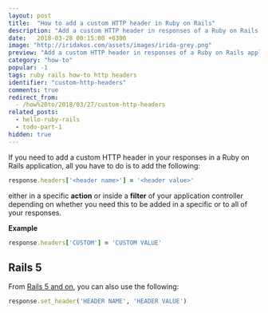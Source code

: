 ```yaml
---
layout: post
title:  "How to add a custom HTTP header in Ruby on Rails"
description: "Add a custom HTTP header in responses of a Ruby on Rails application."
date:   2018-03-28 00:15:00 +0300
image: "http://iridakos.com/assets/images/irida-grey.png"
preview: "Add a custom HTTP header in responses of a Ruby on Rails application."
category: "how-to"
popular: -1
tags: ruby rails how-to http headers
identifier: "custom-http-headers"
comments: true
redirect_from:
  - /how%20to/2018/03/27/custom-http-headers
related_posts:
  - hello-ruby-rails
  - todo-part-1
hidden: true
---
```


If you need to add a custom HTTP header in your responses in a Ruby on Rails application, all you have to do is to add the following:

```ruby
response.headers['<header name>'] = '<header value>'
```

either in a specific **action** or inside a **filter** of your application controller depending on whether you need this to be added in a specific or to all of your responses.

**Example**

```ruby
response.headers['CUSTOM'] = 'CUSTOM VALUE'
```

## Rails 5

From [Rails 5 and on](http://api.rubyonrails.org/classes/ActionDispatch/Response.html#method-i-set_header), you can also use the following:

```ruby
response.set_header('HEADER NAME', 'HEADER VALUE')
```
